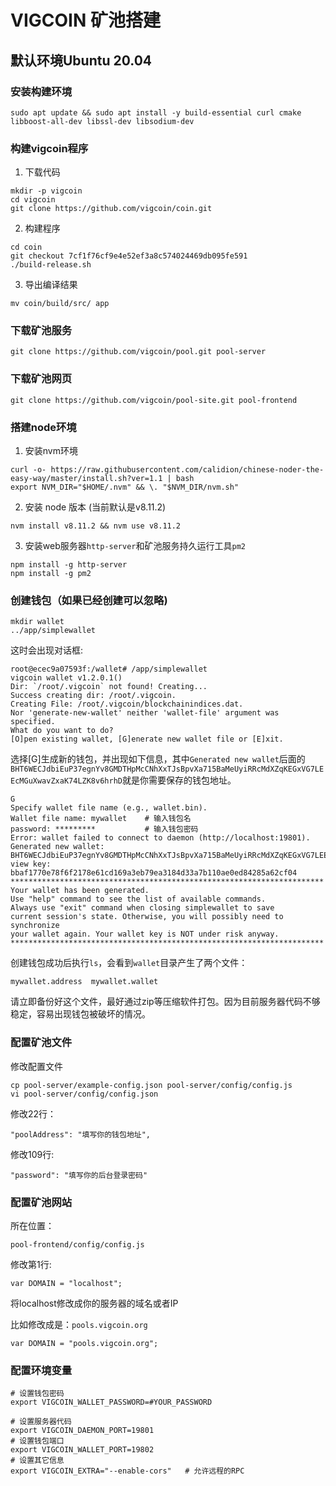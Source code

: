 # VIGCOIN 矿池搭建

## 默认环境Ubuntu 20.04


### 安装构建环境
```
sudo apt update && sudo apt install -y build-essential curl cmake libboost-all-dev libssl-dev libsodium-dev
```

### 构建vigcoin程序


1. 下载代码
```
mkdir -p vigcoin
cd vigcoin
git clone https://github.com/vigcoin/coin.git
```
2. 构建程序
```
cd coin
git checkout 7cf1f76cf9e4e52ef3a8c574024469db095fe591
./build-release.sh
```
3. 导出编译结果

```
mv coin/build/src/ app
```
### 下载矿池服务
```
git clone https://github.com/vigcoin/pool.git pool-server
```

### 下载矿池网页
```
git clone https://github.com/vigcoin/pool-site.git pool-frontend
```

### 搭建node环境

1. 安装nvm环境
```
curl -o- https://raw.githubusercontent.com/calidion/chinese-noder-the-easy-way/master/install.sh?ver=1.1 | bash
export NVM_DIR="$HOME/.nvm" && \. "$NVM_DIR/nvm.sh"
```
2. 安装 node 版本 (当前默认是v8.11.2)
```
nvm install v8.11.2 && nvm use v8.11.2
```
3. 安装web服务器`http-server`和矿池服务持久运行工具`pm2`
```
npm install -g http-server
npm install -g pm2
```
### 创建钱包（如果已经创建可以忽略)
```
mkdir wallet
../app/simplewallet
```
这时会出现对话框:
```
root@ecec9a07593f:/wallet# /app/simplewallet
vigcoin wallet v1.2.0.1()
Dir: `/root/.vigcoin` not found! Creating...
Success creating dir: /root/.vigcoin.
Creating File: /root/.vigcoin/blockchainindices.dat.
Nor 'generate-new-wallet' neither 'wallet-file' argument was specified.
What do you want to do?
[O]pen existing wallet, [G]enerate new wallet file or [E]xit.
```
选择[G]生成新的钱包，并出现如下信息，其中`Generated new wallet`后面的`BHT6WECJdbiEuP37egnYv8GMDTHpMcCNhXxTJsBpvXa715BaMeUyiRRcMdXZqKEGxVG7LEEcMGuXwavZxaK74LZK8v6hrhD`就是你需要保存的钱包地址。
```
G
Specify wallet file name (e.g., wallet.bin).
Wallet file name: mywallet    # 输入钱包名   
password: *********           # 输入钱包密码
Error: wallet failed to connect to daemon (http://localhost:19801).
Generated new wallet: BHT6WECJdbiEuP37egnYv8GMDTHpMcCNhXxTJsBpvXa715BaMeUyiRRcMdXZqKEGxVG7LEEcMGuXwavZxaK74LZK8v6hrhD
view key: bbaf1770e78f6f2178e61cd169a3eb79ea3184d33a7b110ae0ed84285a62cf04
**********************************************************************
Your wallet has been generated.
Use "help" command to see the list of available commands.
Always use "exit" command when closing simplewallet to save
current session's state. Otherwise, you will possibly need to synchronize 
your wallet again. Your wallet key is NOT under risk anyway.
**********************************************************************
```
创建钱包成功后执行`ls`，会看到`wallet`目录产生了两个文件：
```
mywallet.address  mywallet.wallet
```
请立即备份好这个文件，最好通过zip等压缩软件打包。因为目前服务器代码不够稳定，容易出现钱包被破坏的情况。

### 配置矿池文件
修改配置文件
```
cp pool-server/example-config.json pool-server/config/config.js
vi pool-server/config/config.json
```
修改22行：
```
"poolAddress": "填写你的钱包地址",
```

修改109行:
```
"password": "填写你的后台登录密码"
```
### 配置矿池网站

所在位置：

```
pool-frontend/config/config.js
```

修改第1行:
```
var DOMAIN = "localhost";
```
将localhost修改成你的服务器的域名或者IP

比如修改成是：`pools.vigcoin.org`
```
var DOMAIN = "pools.vigcoin.org";
```
### 配置环境变量
```
# 设置钱包密码
export VIGCOIN_WALLET_PASSWORD=#YOUR_PASSWORD

# 设置服务器代码
export VIGCOIN_DAEMON_PORT=19801
# 设置钱包端口
export VIGCOIN_WALLET_PORT=19802
# 设置其它信息
export VIGCOIN_EXTRA="--enable-cors"   # 允许远程的RPC
```
